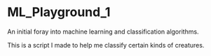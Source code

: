 # ML_Playground_1
An initial foray into machine learning and classification algorithms. 

This is a script I made to help me classify certain kinds of creatures. 
